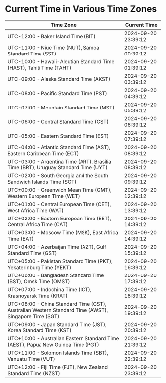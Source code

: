 # Current Time in Various Time Zones

| Time Zone | Current Time |
|-----------|--------------|
| UTC-12:00 - Baker Island Time (BIT) | 2024-09-20 23:39:12 |
| UTC-11:00 - Niue Time (NUT), Samoa Standard Time (SST) | 2024-09-20 00:39:12 |
| UTC-10:00 - Hawaii-Aleutian Standard Time (HAST), Tahiti Time (TAHT) | 2024-09-20 01:39:12 |
| UTC-09:00 - Alaska Standard Time (AKST) | 2024-09-20 03:39:12 |
| UTC-08:00 - Pacific Standard Time (PST) | 2024-09-20 04:39:12 |
| UTC-07:00 - Mountain Standard Time (MST) | 2024-09-20 05:39:12 |
| UTC-06:00 - Central Standard Time (CST) | 2024-09-20 06:39:12 |
| UTC-05:00 - Eastern Standard Time (EST) | 2024-09-20 07:39:12 |
| UTC-04:00 - Atlantic Standard Time (AST), Eastern Caribbean Time (ECT) | 2024-09-20 08:39:12 |
| UTC-03:00 - Argentina Time (ART), Brasília Time (BRT), Uruguay Standard Time (UYT) | 2024-09-20 08:39:12 |
| UTC-02:00 - South Georgia and the South Sandwich Islands Time (SGT) | 2024-09-20 09:39:12 |
| UTC±00:00 - Greenwich Mean Time (GMT), Western European Time (WET) | 2024-09-20 12:39:12 |
| UTC+01:00 - Central European Time (CET), West Africa Time (WAT) | 2024-09-20 13:39:12 |
| UTC+02:00 - Eastern European Time (EET), Central Africa Time (CAT) | 2024-09-20 14:39:12 |
| UTC+03:00 - Moscow Time (MSK), East Africa Time (EAT) | 2024-09-20 14:39:12 |
| UTC+04:00 - Azerbaijan Time (AZT), Gulf Standard Time (GST) | 2024-09-20 15:39:12 |
| UTC+05:00 - Pakistan Standard Time (PKT), Yekaterinburg Time (YEKT) | 2024-09-20 16:39:12 |
| UTC+06:00 - Bangladesh Standard Time (BST), Omsk Time (OMST) | 2024-09-20 17:39:12 |
| UTC+07:00 - Indochina Time (ICT), Krasnoyarsk Time (KRAT) | 2024-09-20 18:39:12 |
| UTC+08:00 - China Standard Time (CST), Australian Western Standard Time (AWST), Singapore Time (SGT) | 2024-09-20 19:39:12 |
| UTC+09:00 - Japan Standard Time (JST), Korea Standard Time (KST) | 2024-09-20 20:39:12 |
| UTC+10:00 - Australian Eastern Standard Time (AEST), Papua New Guinea Time (PGT) | 2024-09-20 21:39:12 |
| UTC+11:00 - Solomon Islands Time (SBT), Vanuatu Time (VUT) | 2024-09-20 22:39:12 |
| UTC+12:00 - Fiji Time (FJT), New Zealand Standard Time (NZST) | 2024-09-20 23:39:12 |
